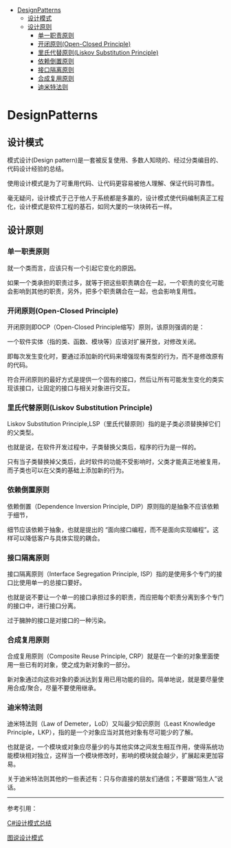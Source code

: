 <!-- TOC -->

- [DesignPatterns](#designpatterns)
    - [设计模式](#设计模式)
    - [设计原则](#设计原则)
        - [单一职责原则](#单一职责原则)
        - [开闭原则(Open-Closed Principle)](#开闭原则open-closed-principle)
        - [里氏代替原则(Liskov Substitution Principle)](#里氏代替原则liskov-substitution-principle)
        - [依赖倒置原则](#依赖倒置原则)
        - [接口隔离原则](#接口隔离原则)
        - [合成复用原则](#合成复用原则)
        - [迪米特法则](#迪米特法则)

<!-- /TOC -->
<a id="markdown-designpatterns" name="designpatterns"></a>
# DesignPatterns
<a id="markdown-设计模式" name="设计模式"></a>
## 设计模式
模式设计(Design pattern)是一套被反复使用、多数人知晓的、经过分类编目的、代码设计经验的总结。

使用设计模式是为了可重用代码、让代码更容易被他人理解、保证代码可靠性。 

毫无疑问，设计模式于己于他人于系统都是多赢的，设计模式使代码编制真正工程化，设计模式是软件工程的基石，如同大厦的一块块砖石一样。

<a id="markdown-设计原则" name="设计原则"></a>
## 设计原则
<a id="markdown-单一职责原则" name="单一职责原则"></a>
### 单一职责原则

就一个类而言，应该只有一个引起它变化的原因。

如果一个类承担的职责过多，就等于把这些职责耦合在一起，一个职责的变化可能会影响到其他的职责，另外，把多个职责耦合在一起，也会影响复用性。

<a id="markdown-开闭原则open-closed-principle" name="开闭原则open-closed-principle"></a>
### 开闭原则(Open-Closed Principle)

开闭原则即OCP（Open-Closed Principle缩写）原则，该原则强调的是：

一个软件实体（指的类、函数、模块等）应该对扩展开放，对修改关闭。

即每次发生变化时，要通过添加新的代码来增强现有类型的行为，而不是修改原有的代码。

符合开闭原则的最好方式是提供一个固有的接口，然后让所有可能发生变化的类实现该接口，让固定的接口与相关对象进行交互。

<a id="markdown-里氏代替原则liskov-substitution-principle" name="里氏代替原则liskov-substitution-principle"></a>
### 里氏代替原则(Liskov Substitution Principle)

Liskov Substitution Principle,LSP（里氏代替原则）指的是子类必须替换掉它们的父类型。

也就是说，在软件开发过程中，子类替换父类后，程序的行为是一样的。

只有当子类替换掉父类后，此时软件的功能不受影响时，父类才能真正地被复用，而子类也可以在父类的基础上添加新的行为。

<a id="markdown-依赖倒置原则" name="依赖倒置原则"></a>
### 依赖倒置原则

依赖倒置（Dependence Inversion Principle, DIP）原则指的是抽象不应该依赖于细节，

细节应该依赖于抽象，也就是提出的 “面向接口编程，而不是面向实现编程”。这样可以降低客户与具体实现的耦合。

<a id="markdown-接口隔离原则" name="接口隔离原则"></a>
### 接口隔离原则

接口隔离原则（Interface Segregation Principle, ISP）指的是使用多个专门的接口比使用单一的总接口要好。

也就是说不要让一个单一的接口承担过多的职责，而应把每个职责分离到多个专门的接口中，进行接口分离。

过于臃肿的接口是对接口的一种污染。

<a id="markdown-合成复用原则" name="合成复用原则"></a>
### 合成复用原则

合成复用原则（Composite Reuse Principle, CRP）就是在一个新的对象里面使用一些已有的对象，使之成为新对象的一部分。

新对象通过向这些对象的委派达到复用已用功能的目的。简单地说，就是要尽量使用合成/聚合，尽量不要使用继承。

<a id="markdown-迪米特法则" name="迪米特法则"></a>
### 迪米特法则

迪米特法则（Law of Demeter，LoD）又叫最少知识原则（Least Knowledge Principle，LKP），指的是一个对象应当对其他对象有尽可能少的了解。

也就是说，一个模块或对象应尽量少的与其他实体之间发生相互作用，使得系统功能模块相对独立，这样当一个模块修改时，影响的模块就会越少，扩展起来更加容易。

关于迪米特法则其他的一些表述有：只与你直接的朋友们通信；不要跟“陌生人”说话。

---

参考引用：

[C#设计模式总结](http://www.cnblogs.com/zhili/p/DesignPatternSummery.html)

[图说设计模式](https://design-patterns.readthedocs.io/zh_CN/latest/index.html)
